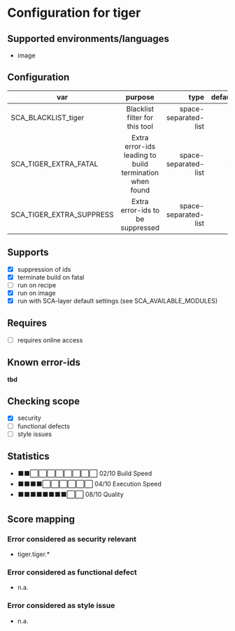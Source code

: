 # Configuration for tiger

## Supported environments/languages

* image

## Configuration

| var | purpose | type | default |
| ------------- |:-------------:| -----:| -----:
| SCA_BLACKLIST_tiger | Blacklist filter for this tool | space-separated-list | ""
| SCA_TIGER_EXTRA_FATAL | Extra error-ids leading to build termination when found | space-separated-list | "":
| SCA_TIGER_EXTRA_SUPPRESS | Extra error-ids to be suppressed | space-separated-list | ""

## Supports

- [x] suppression of ids
- [x] terminate build on fatal
- [ ] run on recipe
- [x] run on image
- [x] run with SCA-layer default settings (see SCA_AVAILABLE_MODULES)

## Requires

- [ ] requires online access

## Known error-ids

__tbd__

## Checking scope

- [x] security
- [ ] functional defects
- [ ] style issues

## Statistics

 - ⬛⬛⬜⬜⬜⬜⬜⬜⬜⬜ 02/10 Build Speed
 - ⬛⬛⬛⬛⬜⬜⬜⬜⬜⬜ 04/10 Execution Speed
 - ⬛⬛⬛⬛⬛⬛⬛⬛⬜⬜ 08/10 Quality

## Score mapping

### Error considered as security relevant

* tiger.tiger.*

### Error considered as functional defect

* n.a.

### Error considered as style issue

* n.a.
